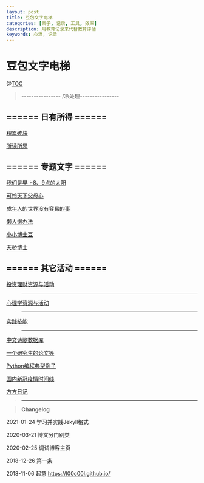 ```yaml
---
layout: post
title: 豆包文字电梯
categories: [亲子, 记录, 工具, 效率]
description: 用教育记录来代替教育评估
keywords: 心流, 记录
---
```




# 豆包文字电梯

@[TOC](文字电梯)


> ---------------- /冷处理----------------





## ====== 日有所得 ====== 

[积累砖块](https://github.com/l00c00l/l00c00l.github.io/blob/master/_posts/blog/2020-12-26-Cards-Notes.md)

[所读所思](https://github.com/l00c00l/l00c00l.github.io/blob/master/_drafts\2020-07-17-LCL's-reading-notes.md)



## ====== 专题文字 ======

[我们是早上8、9点的太阳](https://github.com/l00c00l/l00c00l.github.io/blob/master/_posts/blog/2020-12-26-for-kids.md) 

[可怜天下父母心](https://github.com/l00c00l/l00c00l.github.io/blob/master/-posts/blog/2020-12-26-for-parents.md) 

[成年人的世界没有容易的事](https://github.com/l00c00l/l00c00l.github.io/blob/master/_posts/blog/2020-12-26-for-adults.md) 

[懒人懒办法](https://github.com/l00c00l/l00c00l.github.io/blob/master/_posts/blog/2020-12-26-Efficiency.md)

[小小博士豆](https://github.com/l00c00l/l00c00l.github.io/blob/master/_posts/blog/2020-12-26-Mini-Dr.Bean.md) 


 [天骄博士]( https://github.com/PepperJao)  



## ====== 其它活动 ======


 [投资理财资源与活动](https://github.com/l00c00l/l00c00l.github.io/blob/master/_posts/blog/2020-12-26-investment.md)


> ----------------------------------------------------------------------------------


 [心理学资源与活动](https://github.com/l00c00l/l00c00l.github.io/blob/master/_posts/blog/2020-07-17-Cognitive-psychology.md)


> ----------------------------------------------------------------------------------

[实践技能](https://github.com/l00c00l/l00c00l.github.io/blob/master/_posts/blog\2020-12-26-Practice.md)


> ----------------------------------------------------------------------------------

[中文诗歌数据库](https://github.com/l00c00l/chinese-poetry/blob/master/README.md)

[一个研究生的论文等](https://github.com/xiahouzuoxin/notes/tree/master/essays)

[Python编程典型例子](https://github.com/l00c00l/python-small-examples)

[国内新冠疫情时间线](https://github.com/l00c00l/wuhan2020-timeline/blob/master/%E6%97%B6%E9%97%B4%E7%BA%BFTIMELINE.md)

[方方日记](https://github.com/l00c00l/l00c00l.github.io/_wiki/2020-07-17-FF-diary.md)

> ----------------------------------------------------------------------------------



>**Changelog**  

2021-01-24 学习并实践Jekyll格式

2020-03-21 博文分门别类

2020-02-25 调试博客主页

2018-12-26 第一条

2018-11-06  起意  https://l00c00l.github.io/